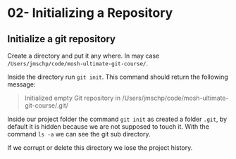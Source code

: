 # 02- Initializing a Repository

## Initialize a git repository

Create a directory and put it any where. In may case `/Users/jmschp/code/mosh-ultimate-git-course/`.

Inside the directory run `git init`. This command should return the following message:

> Initialized empty Git repository in /Users/jmschp/code/mosh-ultimate-git-course/.git/

Inside our project folder the command `git init` as created a folder `.git`, by default it is hidden because we are not supposed to touch it. With the command `ls -a` we can see the git sub directory.

If we corrupt or delete this directory we lose the project history.
